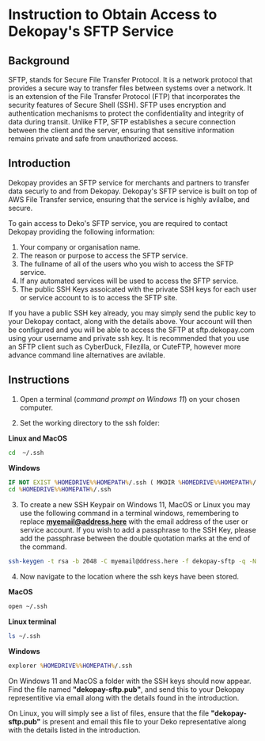 # Instruction to Obtain Access to Dekopay's SFTP Service

## Background

SFTP, stands for Secure File Transfer Protocol.  It is a network protocol that provides a secure way to transfer files between systems over a network. It is an extension of the File Transfer Protocol (FTP) that incorporates the security features of Secure Shell (SSH).  SFTP uses encryption and authentication mechanisms to protect the confidentiality and integrity of data during transit.  Unlike FTP, SFTP establishes a secure connection between the client and the server, ensuring that sensitive information remains private and safe from unauthorized access.  

## Introduction

Dekopay provides an SFTP service for merchants and partners to transfer data securly to and from Dekopay.  Dekopay's SFTP service is built on top of AWS File Transfer service, ensuring that the service is highly avilalbe, and secure. 

To gain access to Deko's SFTP service, you are required to contact Dekopay providing the following information:

1. Your company or organisation name.
2. The reason or purpose to access the SFTP service.
3. The fullname of all of the users who you wish to access the SFTP service.
4. If any automated services will be used to access the SFTP service.
5. The public SSH Keys assoicated with the private SSH keys for each user or service account to is to access the SFTP site.

If you have a public SSH key already, you may simply send the public key to your Dekopay contact, along with the details above.  Your account will then be configured and you will be able to access the SFTP at sftp.dekopay.com using your username and private ssh key. It is recommended that you use an SFTP client such as CyberDuck, Filezilla, or CuteFTP, however more advance command line alternatives are avilable. 



## Instructions

1. Open a terminal (*command prompt on Windows 11*) on your chosen computer. 

2. Set the working directory to the ssh folder:

**Linux and MacOS**
```sh
cd  ~/.ssh
```

**Windows**
```cmd
IF NOT EXIST %HOMEDRIVE%%HOMEPATH%/.ssh ( MKDIR %HOMEDRIVE%%HOMEPATH%/.ssh )
cd %HOMEDRIVE%%HOMEPATH%/.ssh
```



3. To create a new SSH Keypair on Windows 11, MacOS or Linux you may use the following command in a terminal windows, remembering to replace **myemail@address.here** with the email address of the user or service account.  If you wish to add a passphrase to the SSH Key, please add the passphrase between the double quotation marks at the end of the command.

```sh
ssh-keygen -t rsa -b 2048 -C myemail@ddress.here -f dekopay-sftp -q -N ""
```

4. Now navigate to the location where the ssh keys have been stored.

**MacOS**
```sh
open ~/.ssh
```

**Linux terminal**
```sh 
ls ~/.ssh
```

**Windows**
```cmd
explorer %HOMEDRIVE%%HOMEPATH%/.ssh
```

On Windows 11 and MacOS a folder with the SSH keys should now appear.  Find the file named  **"dekopay-sftp.pub"**, and send this to your Dekopay representitive via email along with the details found in the introduction.

On Linux, you will simply see a list of files, ensure that the file **"dekopay-sftp.pub"** is present and email this file to your Deko representative along with the details listed in the introduction.
